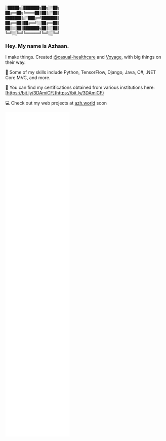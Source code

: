 ```shell

░█████╗░███████╗██╗░░██╗
██╔══██╗╚════██║██║░░██║
███████║░░███╔═╝███████║
██╔══██║██╔══╝░░██╔══██║
██║░░██║███████╗██║░░██║
╚═╝░░╚═╝╚══════╝╚═╝░░╚═╝
```

### Hey. My name is Azhaan.

I make things. Created [@casual-healthcare](https://github.com/casual-healthcare) and [Voyage](https://voyageai.co), with big things on their way.

🔨 Some of my skills include Python, TensorFlow, Django, Java, C#, .NET Core MVC, and more.

🔖 You can find my certifications obtained from various institutions here: [https://bit.ly/3DAmiCF](https://bit.ly/3DAmiCF) 

💻 Check out my web projects at [azh.world](https://azhn.world) soon

![Metrics](/github-metrics.svg)
